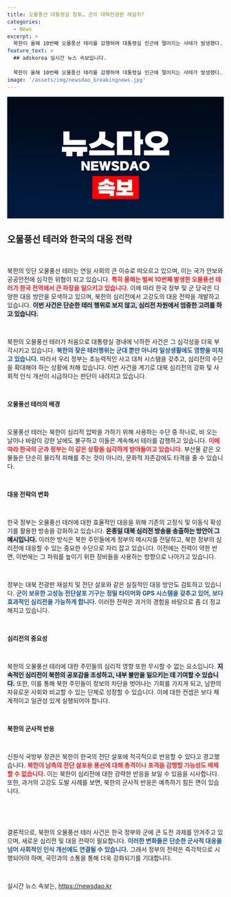 ```yaml
---
title: 오물풍선 대통령실 침투… 군의 대북전광판 재설치?
categories:
  - News
excerpt: >
  북한이 올해 10번째 오물풍선 테러를 감행하며 대통령실 인근에 떨어지는 사태가 발생했다. 군은 대북 심리전 강화 방안을 검토 중이며, 전단 살포와 확성기 방송 등 다양한 대응책을 마련하고 있다.
feature_text: >
  ## adskorea 실시간 뉴스 속보입니다.

  북한이 올해 10번째 오물풍선 테러를 감행하며 대통령실 인근에 떨어지는 사태가 발생했다. 군은 대북 심리전 강화 방안을 검토 중이며, 전단 살포와 확성기 방송 등 다양한 대응책을 마련하고 있다.
image: '/assets/img/newsdao_breakingnews.jpg'
---
```


<p><img src="/assets/img/newsdao_breakingnews.jpg" alt="adskorea 속보" /></p>

<h2 data-ke-size="size26">오물풍선 테러와 한국의 대응 전략</h2>

<p data-ke-size="size16">&nbsp;</p>

<p>북한의 잇단 오물풍선 테러는 연일 사회의 큰 이슈로 떠오르고 있으며, 이는 국가 안보와 공공안전에 심각한 위협이 되고 있습니다. <b><span style="color: #ee2323;">특히 올해는 벌써 10번째 발생한 오물풍선 테러가 한국 전역에서 큰 파장을 일으키고 있습니다.</span></b> 이에 따라 한국 정부 및 군 당국은 다양한 대응 방안을 모색하고 있으며, 북한의 심리전에서 고강도의 대응 전략을 개발하고 있습니다. <b><span style="background-color: #21538527;">이번 사건은 단순한 테러 행위로 보지 않고, 심리전 차원에서 엄중한 고려를 하고 있습니다.</span></b></p>

<p data-ke-size="size16">&nbsp;</p>

<p>북한의 오물풍선 테러가 처음으로 대통령실 경내에 낙하한 사건은 그 심각성을 더욱 부각시키고 있습니다. <b><span style="color: #1a5490;">북한의 잦은 테러행위는 군대 뿐만 아니라 일상생활에도 영향을 미치고 있습니다.</span></b> 따라서 우리 정부는 초능력적인 사고 대처 시스템을 갖추고, 심리전의 수단을 확대해야 하는 상황에 처해 있습니다. 이번 사건을 계기로 대북 심리전의 강화 및 사회적 인식 개선이 시급하다는 판단이 내려지고 있습니다.</p>

<p data-ke-size="size16">&nbsp;</p>

<p><b>오물풍선 테러의 배경</b></p>

<p data-ke-size="size16">&nbsp;</p>

<p>오물풍선 테러는 북한이 심리적 압박을 가하기 위해 사용하는 수단 중 하나로, 비 오는 날이나 바람이 강한 날에도 불구하고 이들은 계속해서 테러를 감행하고 있습니다. <b><span style="color: #ee2323;">이에 따라 한국의 군과 정부는 이 같은 상황을 심각하게 받아들이고 있습니다.</span></b> 부산물 같은 오물들은 단순히 물리적 피해를 주는 것이 아니라, 문화적 자존감에도 타격을 줄 수 있습니다.</p>

<p data-ke-size="size16">&nbsp;</p>

<p><b>대응 전략의 변화</b></p>

<p data-ke-size="size16">&nbsp;</p>

<p>한국 정부는 오물풍선 테러에 대한 효율적인 대응을 위해 기존의 고정식 및 이동식 확성기를 활용한 방송을 강화하고 있습니다. <b><span style="background-color: #21538527;">온종일 대북 심리전 방송을 송출하는 방안이 그 예시입니다.</span></b> 이러한 방식은 북한 주민들에게 정부의 메시지를 전달하고, 북한 정부의 심리전에 대응할 수 있는 중요한 수단으로 자리 잡고 있습니다. 이전에는 전력이 약한 반면, 이번에는 그 파워를 높이기 위한 장비들을 사용하는 방향으로 나아가고 있습니다.</p>

<p data-ke-size="size16">&nbsp;</p>

<p>정부는 대북 전광판 재설치 및 전단 살포와 같은 실질적인 대응 방안도 검토하고 있습니다. <b><span style="color: #1a5490;">군이 보유한 고성능 전단살포 기구는 정밀 타이머와 GPS 시스템을 갖추고 있어, 보다 효과적인 심리전을 가능하게 합니다.</span></b> 이러한 전략은 과거의 경험을 바탕으로 좀 더 정교해지고 있습니다.</p>

<p data-ke-size="size16">&nbsp;</p>

<p><b>심리전의 중요성</b></p>

<p data-ke-size="size16">&nbsp;</p>

<p>북한의 오물풍선 테러에 대한 주민들의 심리적 영향 또한 무시할 수 없는 요소입니다. <b><span style="background-color: #21538527;">지속적인 심리전이 북한의 공포감을 조성하고, 내부 불만을 일으키는 데 기여할 수 있습니다.</span></b> 또한, 이를 통해 북한 주민들이 정보의 차단을 벗어나는 기회를 가지게 되고, 남한의 자유로운 사회와 비교할 수 있는 단체로 성장할 수 있습니다. 이에 대한 컨셉은 보다 체계적이고 일관성 있게 실행되어야 합니다.</p>

<p data-ke-size="size16">&nbsp;</p>

<p><b>북한의 군사적 반응</b></p>

<p data-ke-size="size16">&nbsp;</p>

<p>신원식 국방부 장관은 북한이 한국의 전단 살포에 적극적으로 반응할 수 있다고 경고했습니다. <b><span style="color: #ee2323;">북한이 남측의 전단 살포용 풍선에 대해 총격이나 포격을 감행할 가능성도 배제할 수 없습니다.</span></b> 이는 북한이 심리전에 대한 강력한 반응을 보일 수 있음을 시사합니다. 또한, 과거의 고강도 도발 사례를 보면, 북한의 군사적 반응은 예측하기 힘든 면이 있습니다.</p>

<p data-ke-size="size16">&nbsp;</p>

<p data-ke-size="size16">&nbsp;</p>

<p>결론적으로, 북한의 오물풍선 테러 사건은 한국 정부와 군에 큰 도전 과제를 안겨주고 있으며, 새로운 심리전 및 대응 전략이 필요합니다. <b><span style="color: #1a5490;">이러한 변화들은 단순한 군사적 대응을 넘어 사회적인 인식 개선에도 연결될 수 있습니다.</span></b> 그래서 정부의 전략은 즉각적으로 시행되어야 하며, 국민과의 소통을 통해 더욱 강화되기를 기대합니다. </p>

<p data-ke-size="size16">&nbsp;</p>
실시간 뉴스 속보는, <a href="https://newsdao.kr" rel="dofollow">https://newsdao.kr</a>



